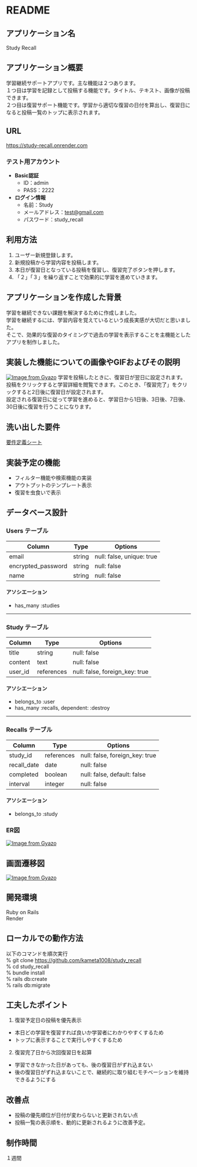 # README

## アプリケーション名
Study Recall

## アプリケーション概要
学習継続サポートアプリです。主な機能は２つあります。<br>
１つ目は学習を記録として投稿する機能です。タイトル、テキスト、画像が投稿できます。<br>
２つ目は復習サポート機能です。学習から適切な復習の日付を算出し、復習日になると投稿一覧のトップに表示されます。

## URL
https://study-recall.onrender.com

### テスト用アカウント
- **Basic認証**
  - ID：admin
  - PASS：2222
- **ログイン情報**
  - 名前：Study
  - メールアドレス：test@gmail.com
  - パスワード：study_recall

## 利用方法
1. ユーザー新規登録します。
2. 新規投稿から学習内容を投稿します。
3. 本日が復習日となっている投稿を復習し、復習完了ボタンを押します。
4. 「２」「３」を繰り返すことで効果的に学習を進めていきます。

## アプリケーションを作成した背景	
学習を継続できない課題を解決するために作成しました。<br>
学習を継続するには、学習内容を覚えているという成長実感が大切だと思いました。<br>
そこで、効果的な復習のタイミングで過去の学習を表示することを主機能としたアプリを制作しました。

## 実装した機能についての画像やGIFおよびその説明
[![Image from Gyazo](https://i.gyazo.com/dcafe372d78efa2e18c95e785f152f37.gif)](https://gyazo.com/dcafe372d78efa2e18c95e785f152f37)
学習を投稿したときに、復習日が翌日に設定されます。<br>
投稿をクリックすると学習詳細を閲覧できます。このとき、「復習完了」をクリックすると2日後に復習日が設定されます。<br>
設定される復習日に従って学習を進めると、学習日から1日後、3日後、7日後、30日後に復習を行うことになります。

## 洗い出した要件
[要件定義シート](https://docs.google.com/spreadsheets/d/15-NDAK7sf932NnAzekZ0OoOEArOFg8SSahrEeSKpcy4/edit?gid=815875737#gid=815875737)

## 実装予定の機能
- フィルター機能や検索機能の実装
- アウトプットのテンプレート表示
- 復習を虫食いで表示

## データベース設計

### Users テーブル

| Column             | Type   | Options                   |
|--------------------|--------|---------------------------|
| email              | string | null: false, unique: true |
| encrypted_password | string | null: false               |
| name               | string | null: false               |

#### アソシエーション

- has_many :studies

---

### Study テーブル

| Column      | Type       | Options                        |
|-------------|------------|--------------------------------|
| title       | string     | null: false                    |
| content     | text       | null: false                    |
| user_id     | references | null: false, foreign_key: true |

#### アソシエーション

- belongs_to :user
- has_many :recalls, dependent: :destroy

---

### Recalls テーブル

| Column           | Type       | Options                        |
|------------------|------------|--------------------------------|
| study_id         | references | null: false, foreign_key: true |
| recall_date      | date       | null: false                    |
| completed        | boolean    | null: false, default: false    |
| interval         | integer    | null: false                    |

#### アソシエーション

- belongs_to :study

### ER図
[![Image from Gyazo](https://i.gyazo.com/41ac0b1bcd50e6316accd67132d2076b.png)](https://gyazo.com/41ac0b1bcd50e6316accd67132d2076b)

## 画面遷移図
[![Image from Gyazo](https://i.gyazo.com/e1eb1fdfa178c02ab3a04b01d93da422.png)](https://gyazo.com/e1eb1fdfa178c02ab3a04b01d93da422)

## 開発環境
Ruby on Rails<br>
Render

## ローカルでの動作方法	
以下のコマンドを順次実行<br>
% git clone https://github.com/kameta1008/study_recall<br>
% cd study_recall<br>
% bundle install<br>
% rails db:create<br>
% rails db:migrate

## 工夫したポイント	
1. 復習予定日の投稿を優先表示
- 本日どの学習を復習すれば良いか学習者にわかりやすくするため
- トップに表示することで実行しやすくするため
2. 復習完了日から次回復習日を起算
- 学習できなかった日があっても、後の復習日がずれ込まない
- 後の復習日がずれ込まないことで、継続的に取り組むモチベーションを維持できるようにする

## 改善点	
- 投稿の優先順位が日付が変わらないと更新されない点
- 投稿一覧の表示順を、動的に更新されるように改善予定。
## 制作時間	
１週間